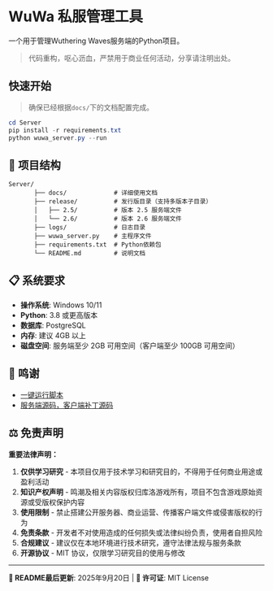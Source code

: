 # WuWa 私服管理工具

一个用于管理Wuthering Waves服务端的Python项目。
> 代码重构，呕心沥血，严禁用于商业任何活动，分享请注明出处。

## 快速开始

> 确保已经根据`docs/`下的文档配置完成。

```PowerShell
cd Server
pip install -r requirements.txt
python wuwa_server.py --run
```

## 📁 项目结构

```
Server/
       ├── docs/             # 详细使用文档
       ├── release/          # 发行版目录（支持多版本子目录）
       │   ├── 2.5/          # 版本 2.5 服务端文件
       │   └── 2.6/          # 版本 2.6 服务端文件
       ├── logs/             # 日志目录
       ├── wuwa_server.py    # 主程序文件
       ├── requirements.txt  # Python依赖包
       └── README.md         # 说明文档
```

## 📋 系统要求

- **操作系统**: Windows 10/11
- **Python**: 3.8 或更高版本
- **数据库**: PostgreSQL
- **内存**: 建议 4GB 以上
- **磁盘空间**: 服务端至少 2GB 可用空间（客户端至少 100GB 可用空间）

## 🔗 鸣谢

- [一键运行脚本](https://github.com/GamblerIX/Server)
- [服务端源码，客户端补丁源码](https://git.xeondev.com/wickedwaifus/)

## ⚖️ 免责声明

**重要法律声明：**

1. **仅供学习研究** - 本项目仅用于技术学习和研究目的，不得用于任何商业用途或盈利活动
2. **知识产权声明** - 鸣潮及相关内容版权归库洛游戏所有，项目不包含游戏原始资源或受版权保护内容
3. **使用限制** - 禁止搭建公开服务器、商业运营、传播客户端文件或侵害版权的行为
4. **免责条款** - 开发者不对使用造成的任何损失或法律纠纷负责，使用者自担风险
5. **合规建议** - 建议仅在本地环境进行技术研究，遵守法律法规与服务条款
6. **开源协议** - MIT 协议，仅限学习研究目的使用与修改

---

**📝 README最后更新**: 2025年9月20日 | **📄 许可证**: MIT License

